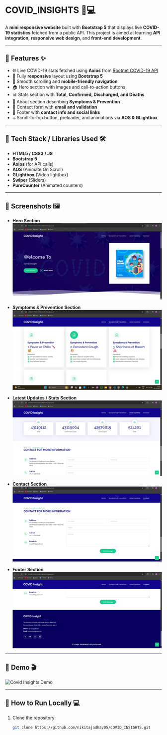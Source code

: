 # COVID_INSIGHTS 🦠💻

A **mini responsive website** built with **Bootstrap 5** that displays live **COVID-19 statistics** fetched from a public API. This project is aimed at learning **API integration**, **responsive web design**, and **front-end development**.

---

## 🔹 Features ✨

- 🌐 Live COVID-19 stats fetched using **Axios** from [Rootnet COVID-19 API](https://api.rootnet.in/covid19-in/stats/latest)
- 📱 Fully **responsive** layout using **Bootstrap 5**
- 🧭 Smooth scrolling and **mobile-friendly navigation**
- 🏠 Hero section with images and call-to-action buttons
- 📊 Stats section with **Total, Confirmed, Discharged, and Deaths**
- 💉 About section describing **Symptoms & Prevention**
- 📧 Contact form with **email and validation**
- 🦶 Footer with **contact info and social links**
- 🔝 Scroll-to-top button, preloader, and animations via **AOS & GLightbox**

---

## 🔹 Tech Stack / Libraries Used 🛠️

- **HTML5 / CSS3 / JS**
- **Bootstrap 5**
- **Axios** (for API calls)
- **AOS** (Animate On Scroll)
- **GLightbox** (Video lightbox)
- **Swiper** (Sliders)
- **PureCounter** (Animated counters)

---

## 🔹 Screenshots 🖼️

- **Hero Section**  
  ![Hero Section](assets/img/HeroSection_screenshot.png)

- **Symptoms & Prevention Section**  
  ![Symptoms & Prevention](assets/img/SymtomsandPrevention_screenshot.png)

- **Latest Updates / Stats Section**  
  ![Latest Updates](assets/img/LatestUpdates_screenshot.png)

- **Contact Section**  
  ![Contact Section](assets/img/ContactSection_screenshot.png)

- **Footer Section**  
  ![Footer Section](assets/img/FooterSection_screenshot.png)

---

## 🔹 Demo 🎬

![Covid Insights Demo](assets/gif/Covid_Insights.gif)

---

## 🔹 How to Run Locally 💻

1. Clone the repository:
   ```bash
   git clone https://github.com/nikitajadhav05/COVID_INSIGHTS.git

